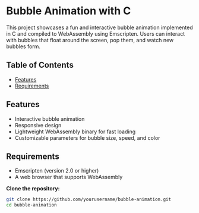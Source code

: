 # Bubble Animation with C

This project showcases a fun and interactive bubble animation implemented in C and compiled to WebAssembly using Emscripten. Users can interact with bubbles that float around the screen, pop them, and watch new bubbles form.

## Table of Contents

- [Features](#features)
- [Requirements](#requirements)

## Features

- Interactive bubble animation
- Responsive design
- Lightweight WebAssembly binary for fast loading
- Customizable parameters for bubble size, speed, and color

## Requirements

- Emscripten (version 2.0 or higher)
- A web browser that supports WebAssembly

**Clone the repository:**

   ```bash
   git clone https://github.com/yourusername/bubble-animation.git
   cd bubble-animation
